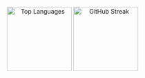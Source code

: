 <!--
<p align="center">
  <img src="https://github-readme-stats.vercel.app/api/top-langs/?username=shawonNirob&layout=compact" alt="Top Languages" />
  <img src="https://github-readme-streak-stats.herokuapp.com/?user=shawonNirob" alt="GitHub Streak" />
</p>
-->

<p align="center">
  <img src="https://github-readme-stats.vercel.app/api/top-langs/?username=shawonNirob&layout=compact" alt="Top Languages" height="150" />
  <img src="https://github-readme-streak-stats.herokuapp.com/?user=shawonNirob" alt="GitHub Streak" height="150" />
</p>




<!--
![Top Langs](https://github-readme-stats.vercel.app/api/top-langs/?username=shawonNirob&layout=compact)
-->
